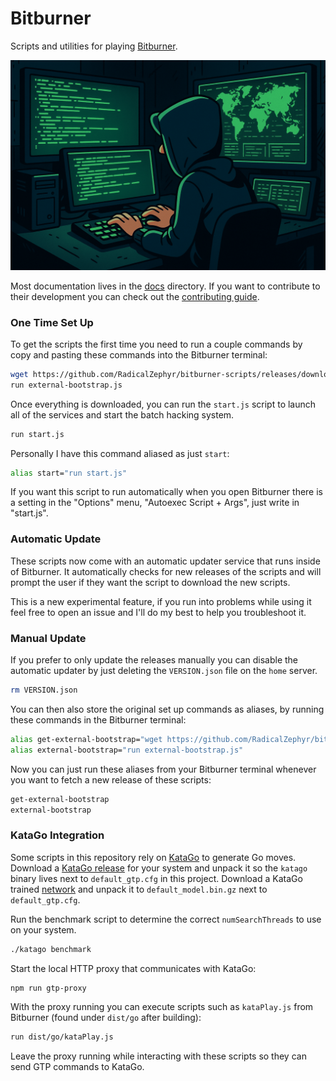 # Bitburner

Scripts and utilities for playing [Bitburner](https://bitburner-official.github.io/).

![A stylized digital illustration of a person in a dark hoodie sitting at a desk with multiple glowing green computer screens. The central screen displays code, while another shows a world map with data overlays. The atmosphere is dark and moody, evoking themes of hacking or cybersecurity.](images/hackers-whimsy.png?raw=true)

Most documentation lives in the [docs](./docs) directory. If you want
to contribute to their development you can check out the [contributing guide](docs/contributing.md).

### One Time Set Up

To get the scripts the first time you need to run a couple commands by
copy and pasting these commands into the Bitburner terminal:

```bash
wget https://github.com/RadicalZephyr/bitburner-scripts/releases/download/latest/bootstrap.js external-bootstrap.js
run external-bootstrap.js
```

Once everything is downloaded, you can run the `start.js` script to
launch all of the services and start the batch hacking system.

```bash
run start.js
```

Personally I have this command aliased as just `start`:

```bash
alias start="run start.js"
```

If you want this script to run automatically when you open Bitburner
there is a setting in the "Options" menu, "Autoexec Script + Args",
just write in "start.js".

### Automatic Update

These scripts now come with an automatic updater service that runs
inside of Bitburner. It automatically checks for new releases of the
scripts and will prompt the user if they want the script to download
the new scripts.

This is a new experimental feature, if you run into problems while
using it feel free to open an issue and I'll do my best to help you
troubleshoot it.

### Manual Update

If you prefer to only update the releases manually you can disable the
automatic updater by just deleting the `VERSION.json` file on the
`home` server.

```bash
rm VERSION.json
```

You can then also store the original set up commands as aliases, by
running these commands in the Bitburner terminal:

```bash
alias get-external-bootstrap="wget https://github.com/RadicalZephyr/bitburner-scripts/releases/download/latest/bootstrap.js external-bootstrap.js"
alias external-bootstrap="run external-bootstrap.js"
```

Now you can just run these aliases from your Bitburner terminal
whenever you want to fetch a new release of these scripts:

```bash
get-external-bootstrap
external-bootstrap
```

### KataGo Integration

Some scripts in this repository rely on [KataGo][KataGo] to generate
Go moves. Download a [KataGo release][katago-release] for your system
and unpack it so the `katago` binary lives next to
`default_gtp.cfg` in this project. Download a KataGo trained
[network][katago-network] and unpack it to `default_model.bin.gz` next
to `default_gtp.cfg`.

Run the benchmark script to determine the correct `numSearchThreads`
to use on your system.

```bash
./katago benchmark
```

[KataGo]: https://github.com/lightvector/KataGo
[katago-release]: https://github.com/lightvector/KataGo/releases/
[katago-network]: https://katagotraining.org/networks/

Start the local HTTP proxy that communicates with KataGo:

```bash
npm run gtp-proxy
```

With the proxy running you can execute scripts such as `kataPlay.js`
from Bitburner (found under `dist/go` after building):

```bash
run dist/go/kataPlay.js
```

Leave the proxy running while interacting with these scripts so they
can send GTP commands to KataGo.
